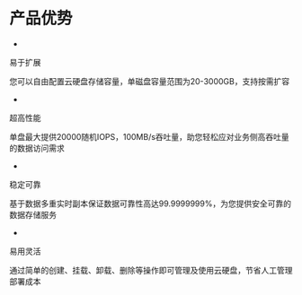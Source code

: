 # **产品优势**

* 
易于扩展

您可以自由配置云硬盘存储容量，单磁盘容量范围为20-3000GB，支持按需扩容

* 
超高性能

单盘最大提供20000随机IOPS，100MB/s吞吐量，助您轻松应对业务侧高吞吐量的数据访问需求

* 
稳定可靠

基于数据多重实时副本保证数据可靠性高达99.9999999%，为您提供安全可靠的数据存储服务

* 
易用灵活

通过简单的创建、挂载、卸载、删除等操作即可管理及使用云硬盘，节省人工管理部署成本